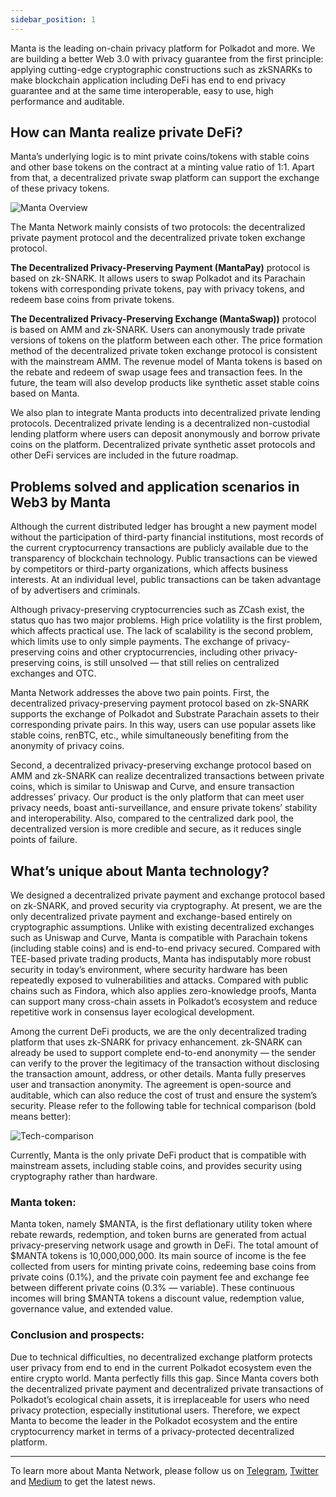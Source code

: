 ```yaml
---
sidebar_position: 1
---
```


Manta is the leading on-chain privacy platform for Polkadot and more.
We are building a better Web 3.0 with privacy guarantee from the first principle:
applying cutting-edge cryptographic constructions such as zkSNARKs to make blockchain application including DeFi
has end to end privacy guarantee and at the same time interoperable, easy to use, high performance and auditable.

## How can Manta realize private DeFi?

Manta’s underlying logic is to mint private coins/tokens with stable coins and other base tokens on the contract at a minting value ratio of 1:1. Apart from that, a decentralized private swap platform can support the exchange of these privacy tokens.

![Manta Overview](/img/manta_overview.png)

The Manta Network mainly consists of two protocols: the decentralized private payment protocol and the decentralized private token exchange protocol.

**The Decentralized Privacy-Preserving Payment (MantaPay)** protocol is based on zk-SNARK. It allows users to swap Polkadot and its Parachain tokens with corresponding private tokens, pay with privacy tokens, and redeem base coins from private tokens.

**The Decentralized Privacy-Preserving Exchange (MantaSwap))** protocol is based on AMM and zk-SNARK. Users can anonymously trade private versions of tokens on the platform between each other. The price formation method of the decentralized private token exchange protocol is consistent with the mainstream AMM. The revenue model of Manta tokens is based on the rebate and redeem of swap usage fees and transaction fees. In the future, the team will also develop products like synthetic asset stable coins based on Manta.

We also plan to integrate Manta products into decentralized private lending protocols. Decentralized private lending is a decentralized non-custodial lending platform where users can deposit anonymously and borrow private coins on the platform. Decentralized private synthetic asset protocols and other DeFi services are included in the future roadmap.

## Problems solved and application scenarios in Web3 by Manta

Although the current distributed ledger has brought a new payment model without the participation of third-party financial institutions, most records of the current cryptocurrency transactions are publicly available due to the transparency of blockchain technology. Public transactions can be viewed by competitors or third-party organizations, which affects business interests. At an individual level, public transactions can be taken advantage of by advertisers and criminals.

Although privacy-preserving cryptocurrencies such as ZCash exist, the status quo has two major problems. High price volatility is the first problem, which affects practical use. The lack of scalability is the second problem, which limits use to only simple payments. The exchange of privacy-preserving coins and other cryptocurrencies, including other privacy-preserving coins, is still unsolved — that still relies on centralized exchanges and OTC.

Manta Network addresses the above two pain points. First, the decentralized privacy-preserving payment protocol based on zk-SNARK supports the exchange of Polkadot and Substrate Parachain assets to their corresponding private pairs. In this way, users can use popular assets like stable coins, renBTC, etc., while simultaneously benefiting from the anonymity of privacy coins.

Second, a decentralized privacy-preserving exchange protocol based on AMM and zk-SNARK can realize decentralized transactions between private coins, which is similar to Uniswap and Curve, and ensure transaction addresses’ privacy. Our product is the only platform that can meet user privacy needs, boast anti-surveillance, and ensure private tokens’ stability and interoperability. Also, compared to the centralized dark pool, the decentralized version is more credible and secure, as it reduces single points of failure.

## What’s unique about Manta technology?

We designed a decentralized private payment and exchange protocol based on zk-SNARK, and proved security via cryptography. At present, we are the only decentralized private payment and exchange-based entirely on cryptographic assumptions. Unlike with existing decentralized exchanges such as Uniswap and Curve, Manta is compatible with Parachain tokens (including stable coins) and is end-to-end privacy secured. Compared with TEE-based private trading products, Manta has indisputably more robust security in today’s environment, where security hardware has been repeatedly exposed to vulnerabilities and attacks. Compared with public chains such as Findora, which also applies zero-knowledge proofs, Manta can support many cross-chain assets in Polkadot’s ecosystem and reduce repetitive work in consensus layer ecological development.

Among the current DeFi products, we are the only decentralized trading platform that uses zk-SNARK for privacy enhancement. zk-SNARK can already be used to support complete end-to-end anonymity — the sender can verify to the prover the legitimacy of the transaction without disclosing the transaction amount, address, or other details. Manta fully preserves user and transaction anonymity. The agreement is open-source and auditable, which can also reduce the cost of trust and ensure the system’s security. Please refer to the following table for technical comparison (bold means better):

![Tech-comparison](/img/tech_comparison.png)

Currently, Manta is the only private DeFi product that is compatible with mainstream assets, including stable coins, and provides security using cryptography rather than hardware.

### Manta token:

Manta token, namely $MANTA, is the first deflationary utility token where rebate rewards, redemption, and token burns are generated from actual privacy-preserving network usage and growth in DeFi. The total amount of $MANTA tokens is 10,000,000,000. Its main source of income is the fee collected from users for minting private coins, redeeming base coins from private coins (0.1%), and the private coin payment fee and exchange fee between different private coins (0.3% — variable). These continuous incomes will bring $MANTA tokens a discount value, redemption value, governance value, and extended value.

### Conclusion and prospects:

Due to technical difficulties, no decentralized exchange platform protects user privacy from end to end in the current Polkadot ecosystem even the entire crypto world. Manta perfectly fills this gap. Since Manta covers both the decentralized private payment and decentralized private transactions of Polkadot’s ecological chain assets, it is irreplaceable for users who need privacy protection, especially institutional users. Therefore, we expect Manta to become the leader in the Polkadot ecosystem and the entire cryptocurrency market in terms of a privacy-protected decentralized platform.

---

To learn more about Manta Network, please follow us on [Telegram](https://t.me/mantanetwork), [Twitter](https://twitter.com/mantanetwork) and [Medium](https://mantanetwork.medium.com) to get the latest news.
